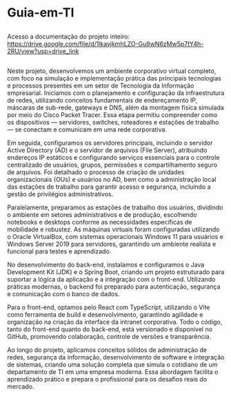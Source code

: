 # Guia-em-TI
##
Acesso a documentação do projeto inteiro: https://drive.google.com/file/d/1lkayjkmhLZO-Gu8wN6zMw5p7tY4h-2RU/view?usp=drive_link
##
Neste projeto, desenvolvemos um ambiente corporativo virtual completo, com foco na simulação e implementação prática das principais tecnologias e processos presentes em um setor de Tecnologia da Informação empresarial. Iniciamos com o planejamento e configuração da infraestrutura de redes, utilizando conceitos fundamentais de endereçamento IP, máscaras de sub-rede, gateways e DNS, além da montagem física simulada por meio do Cisco Packet Tracer. Essa etapa permitiu compreender como os dispositivos — servidores, switches, roteadores e estações de trabalho — se conectam e comunicam em uma rede corporativa.

Em seguida, configuramos os servidores principais, incluindo o servidor Active Directory (AD) e o servidor de arquivos (File Server), atribuindo endereços IP estáticos e configurando serviços essenciais para o controle centralizado de usuários, grupos, permissões e compartilhamento seguro de arquivos. Foi detalhado o processo de criação de unidades organizacionais (OUs) e usuários no AD, bem como a administração local das estações de trabalho para garantir acesso e segurança, incluindo a gestão de privilégios administrativos.

Paralelamente, preparamos as estações de trabalho dos usuários, dividindo o ambiente em setores administrativos e de produção, escolhendo notebooks e desktops conforme as necessidades específicas de mobilidade e robustez. As máquinas virtuais foram configuradas utilizando o Oracle VirtualBox, com sistemas operacionais Windows 11 para usuários e Windows Server 2019 para servidores, garantindo um ambiente realista e funcional para testes e aprendizado.

No desenvolvimento do back-end, instalamos e configuramos o Java Development Kit (JDK) e o Spring Boot, criando um projeto estruturado para suportar a lógica da aplicação e a integração com o front-end. Utilizando práticas modernas, o backend foi preparado para autenticação, segurança e comunicação com o banco de dados.

Para o front-end, optamos pelo React com TypeScript, utilizando o Vite como ferramenta de build e desenvolvimento, garantindo agilidade e organização na criação da interface da intranet corporativa. Todo o código, tanto do front-end quanto do back-end, está versionado e disponível no GitHub, promovendo colaboração, controle de versões e transparência.

Ao longo do projeto, aplicamos conceitos sólidos de administração de redes, segurança da informação, desenvolvimento de software e integração de sistemas, criando uma solução completa que simula o cotidiano de um departamento de TI em uma empresa moderna. Essa abordagem facilita o aprendizado prático e prepara o profissional para os desafios reais do mercado.
